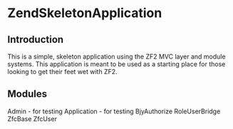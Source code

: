 ZendSkeletonApplication
=======================

Introduction
------------
This is a simple, skeleton application using the ZF2 MVC layer and module
systems. This application is meant to be used as a starting place for those
looking to get their feet wet with ZF2.


Modules
-------
Admin - for testing
Application - for testing
BjyAuthorize
RoleUserBridge
ZfcBase
ZfcUser